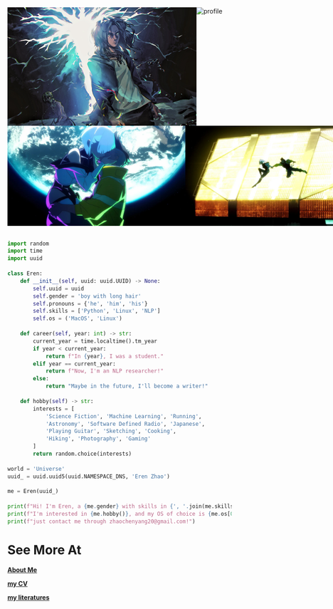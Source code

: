 <!-- [![Top Langs](https://github-readme-stats.vercel.app/api/top-langs/?username=zhaochenyang20&layout=compact)](https://github.com/Christmas/github-readme-stats)

[![Anurag's github stats](https://github-readme-stats.vercel.app/api?username=zhaochenyang20)](https://github.com/anuraghazra/github-readme-stats)
 -->
 

<div style="display:flex;">
  <img src="https://raw.githubusercontent.com/zhaochenyang20/zhaochenyang20.github.io/master/img/profile.jpg" alt="profile" width="425.0" />
  <img src="https://github.com/zhaochenyang20/zhaochenyang20.github.io/blob/master/img/profile_7.jpg" alt="profile" width="375" />
</div>

<div style="display:flex;">
  <img src="https://raw.githubusercontent.com/zhaochenyang20/ivue_wallpaper/main/meta_destop/2077_2.jpg" alt="profile" width="400" />
  <img src="https://raw.githubusercontent.com/zhaochenyang20/ivue_wallpaper/main/meta_destop/2077_1.jpg" alt="profile" width="400.0" />
</div>


<!-- <div style="display:flex; flex-direction:row">
  <img src="https://github-readme-stats.vercel.app/api?username=zhaochenyang20" width="800">
</div> -->
 
```python

import random
import time
import uuid

class Eren:
    def __init__(self, uuid: uuid.UUID) -> None:
        self.uuid = uuid
        self.gender = 'boy with long hair'
        self.pronouns = {'he', 'him', 'his'}
        self.skills = ['Python', 'Linux', 'NLP']
        self.os = ('MacOS', 'Linux')

    def career(self, year: int) -> str:
        current_year = time.localtime().tm_year
        if year < current_year:
            return f"In {year}, I was a student."
        elif year == current_year:
            return f"Now, I'm an NLP researcher!"
        else:
            return "Maybe in the future, I'll become a writer!"

    def hobby(self) -> str:
        interests = [
            'Science Fiction', 'Machine Learning', 'Running',
            'Astronomy', 'Software Defined Radio', 'Japanese',
            'Playing Guitar', 'Sketching', 'Cooking',
            'Hiking', 'Photography', 'Gaming'
        ]
        return random.choice(interests)

world = 'Universe'
uuid_ = uuid.uuid5(uuid.NAMESPACE_DNS, 'Eren Zhao')

me = Eren(uuid_)

print(f"Hi! I'm Eren, a {me.gender} with skills in {', '.join(me.skills)}.")
print(f"I'm interested in {me.hobby()}, and my OS of choice is {me.os[0]}.")
print(f"just contact me through zhaochenyang20@gmail.com!")

```

# See More At

**[About Me](https://zhaochenyang20.github.io/about/)**

**[my CV](https://chenyangzhao.vercel.app/about)**

**[my literatures](https://chenyangzhao.vercel.app/)**


